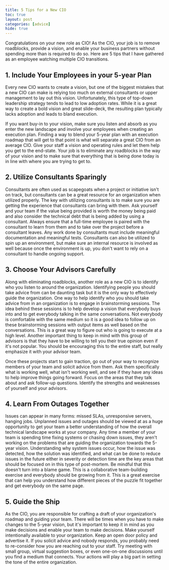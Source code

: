 ```yaml
---
title: 5 Tips for a New CIO
toc: true
layout: post
categories: [advice]
hide: true
---
```

Congratulations on your new role as CIO!  As the CIO, your job is to remove roadblocks, provide a vision, and enable your business partners without spending more than is required to do so.  Here are 5 tips that I have gathered as an employee watching multiple CIO transitions.  

## 1. Include Your Employees in your 5-year Plan 

Every new CIO wants to create a vision, but one of the biggest mistakes that a new CIO can make is relying too much on external consultants or upper management to lay out this vision.  Unfortunately, this type of top-down leadership strategy tends to lead to low adoption rates.  While it is a great way to create a bold vision and great slide-deck, the resulting plan typically lacks adoption and leads to bland execution.  

If you want buy-in to your vision, make sure you listen and absorb as you enter the new landscape and involve your employees when creating an execution plan.  Finding a way to blend your 5-year plan with an execution roadmap that will get to that point is what will separate a great CIO from an average CIO.  Give your staff a vision and operating rules and let them help you get to the end-state.  Your job is to eliminate any roadblocks in the way of your vision and to make sure that everything that is being done today is in line with where you are trying to get to.

## 2. Utilize Consultants Sparingly

Consultants are often used as scapegoats when a project or initiative isn't on track, but consultants can be a great resource for an organization when utilized properly.  The key with utilizing consultants is to make sure you are getting the experience that consultants can bring with them.  Ask yourself and your team if the value being provided is worth the money being paid and also consider the technical debt that is being added by using a consultant.  Always ensure that a full-time employee is paired with the consultant to learn from them and to take over the project before a consultant leaves.  Any work done by consultants must include meaningful documentation and meaningful tests.  Consultants can also be utilized to spin up an environment, but make sure an internal resource is involved as well because once the environment is up, you don't want to rely on a consultant to handle ongoing support.  

## 3. Choose Your Advisors Carefully

Along with eliminating roadblocks, another role as a new CIO is to identify who you listen to around the organization.  Identifying people you should take advice from can be daunting task but it is the only way to effectively guide the organization.  One way to help identify who you should take advice from in an organization is to engage in brainstorming sessions.  The idea behind these sessions is to help develop a vision that everybody buys into and to get everybody talking in the same conversations.  Not everybody is comfortable with the same medium so it is a good idea to follow up on these brainstorming sessions with output items as well based on the conversations.  This is a great way to figure out who is going to execute at a high level.   Another important thing to keep in mind with this group of advisors is that they have to be willing to tell you their true opinion even if it's not popular.  You should be encouraging this to the entire staff, but really emphasize it with your advisor team.

Once these projects start to gain traction, go out of your way to recognize members of your team and solicit advice from them.  Ask them specifically what is working well, what isn't working well, and see if they have any ideas to help improve things going forward.  Focus on the areas that they talk about and ask follow-up questions.  Identify the strengths and weaknesses of yourself and your advisors.

## 4. Learn From Outages Together

Issues can appear in many forms: missed SLAs, unresponsive servers, hanging jobs.  Unplanned issues and outages should be viewed at as a huge opportunity to get your team a better understanding of how the overall technical landscape works at your company.  Any time a member of your team is spending time fixing systems or chasing down issues, they aren't working on the problems that are guiding the organization towards the 5-year vision.  Understanding why system issues occur, how the issue was detected, how the solution was identified, and what can be done to reduce issues in the future either in severity or detection time are the key areas that should be focused on in this type of post-mortem.  Be mindful that this doesn't turn into a blame game.  This is a collaborative team-building exercise and everybody should be growing from it.  This is a great exercise that can help you understand how different pieces of the puzzle fit together and get everybody on the same page.    

## 5. Guide the Ship

As the CIO, you are responsible for crafting a draft of your organization's roadmap and guiding your team.  There will be times when you have to make changes to the 5-year vision, but it's important to keep it in mind as you make decisions and enable your team to make decisions.  Make yourself intentionally available to your organization.  Keep an open door policy and advertise it.  If you solicit advice and nobody responds, you probably need to re-consider how you are reaching out to your staff.  Try meeting with small group, virtual suggestion boxes, or even one-on-one discussions until you find a medium that connects.  Your actions will play a big part in setting the tone of the entire organization.